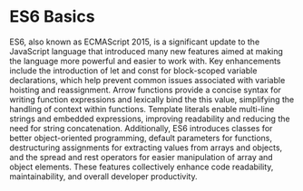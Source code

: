 # ES6 Basics
ES6, also known as ECMAScript 2015, is a significant update to the JavaScript language that introduced many new features aimed at making the language more powerful and easier to work with. Key enhancements include the introduction of let and const for block-scoped variable declarations, which help prevent common issues associated with variable hoisting and reassignment. Arrow functions provide a concise syntax for writing function expressions and lexically bind the this value, simplifying the handling of context within functions. Template literals enable multi-line strings and embedded expressions, improving readability and reducing the need for string concatenation. Additionally, ES6 introduces classes for better object-oriented programming, default parameters for functions, destructuring assignments for extracting values from arrays and objects, and the spread and rest operators for easier manipulation of array and object elements. These features collectively enhance code readability, maintainability, and overall developer productivity.
